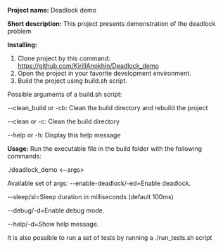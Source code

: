**Project name:** Deadlock demo

**Short description:**
This project presents demonstration of the deadlock problem

**Installing:**
1. Clone project by this command: https://github.com/KirillAnokhin/Deadlock_demo
2. Open the project in your favorite development environment.
3. Build the project using build.sh script.

Possible arguments of a build.sh script:

--clean_build or -cb: Clean the build directory and rebuild the project

--clean or -c: Clean the build directory

--help or -h: Display this help message


**Usage:**
Run the executable file in the build folder with the following commands:

./deadlock_demo <--args>

Available set of args:
--enable-deadlock/-ed=Enable deadlock.

--sleep/sl=Sleep duration in milliseconds (default 100ms)

--debug/-d=Enable debug mode.

--help/-d=Show help message.

It is also possible to run a set of tests by running a ./run_tests.sh script
